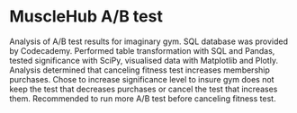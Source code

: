 # MuscleHub A/B test
Analysis of A/B test results for imaginary gym. SQL database was provided by Codecademy. Performed table transformation with SQL and Pandas, tested significance with SciPy, visualised data with Matplotlib and Plotly. Analysis determined that canceling fitness test increases membership purchases. Chose to increase significance level to insure gym does not keep the test that decreases purchases or cancel the test that increases them. Recommended to run more A/B test before canceling fitness test.
